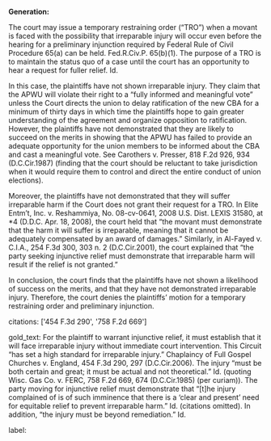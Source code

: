 **Generation:**

 <answer>

The court may issue a temporary restraining order (“TRO”) when a movant is faced with the possibility that irreparable injury will occur even before the hearing for a preliminary injunction required by Federal Rule of Civil Procedure 65(a) can be held. Fed.R.Civ.P. 65(b)(1). The purpose of a TRO is to maintain the status quo of a case until the court has an opportunity to hear a request for fuller relief. Id.

In this case, the plaintiffs have not shown irreparable injury. They claim that the APWU will violate their right to a “fully informed and meaningful vote” unless the Court directs the union to delay ratification of the new CBA for a minimum of thirty days in which time the plaintiffs hope to gain greater understanding of the agreement and organize opposition to ratification. However, the plaintiffs have not demonstrated that they are likely to succeed on the merits in showing that the APWU has failed to provide an adequate opportunity for the union members to be informed about the CBA and cast a meaningful vote. See Carothers v. Presser, 818 F.2d 926, 934 (D.C.Cir.1987) (finding that the court should be reluctant to take jurisdiction when it would require them to control and direct the entire conduct of union elections).

Moreover, the plaintiffs have not demonstrated that they will suffer irreparable harm if the Court does not grant their request for a TRO. In Elite Entm’t, Inc. v. Reshammiya, No. 08-cv-0641, 2008 U.S. Dist. LEXIS 31580, at *4 (D.D.C. Apr. 18, 2008), the court held that “the movant must demonstrate that the harm it will suffer is irreparable, meaning that it cannot be adequately compensated by an award of damages.” Similarly, in Al-Fayed v. C.I.A., 254 F.3d 300, 303 n. 2 (D.C.Cir.2001), the court explained that “the party seeking injunctive relief must demonstrate that irreparable harm will result if the relief is not granted.”

In conclusion, the court finds that the plaintiffs have not shown a likelihood of success on the merits, and that they have not demonstrated irreparable injury. Therefore, the court denies the plaintiffs’ motion for a temporary restraining order and preliminary injunction.

citations: ['454 F.3d 290', '758 F.2d 669']

gold_text: For the plaintiff to warrant injunctive relief, it must establish that it will face irreparable injury without immediate court intervention. This Circuit “has set a high standard for irreparable injury.” Chaplaincy of Full Gospel Churches v. England, 454 F.3d 290, 297 (D.C.Cir.2006). The injury “must be both certain and great; it must be actual and not theoretical.” Id. (quoting Wisc. Gas Co. v. FERC, 758 F.2d 669, 674 (D.C.Cir.1985) (per curiam)). The party moving for injunctive relief must demonstrate that “[t]he injury complained of is of such imminence that there is a ‘clear and present’ need for equitable relief to prevent irreparable harm.” Id. (citations omitted). In addition, “the injury must be beyond remediation.” Id.

label: 